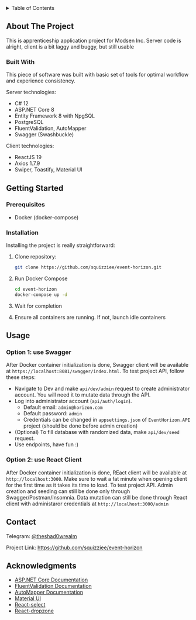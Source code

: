 <!-- TABLE OF CONTENTS -->
<details>
  <summary>Table of Contents</summary>
  <ol>
    <li>
      <a href="#about-the-project">About The Project</a>
      <ul>
        <li><a href="#built-with">Built With</a></li>
      </ul>
    </li>
    <li>
      <a href="#getting-started">Getting Started</a>
      <ul>
        <li><a href="#prerequisites">Prerequisites</a></li>
        <li><a href="#installation">Installation</a></li>
      </ul>
    </li>
    <li><a href="#usage">Usage</a></li>
    <li><a href="#contact">Contact</a></li>
    <li><a href="#acknowledgments">Acknowledgments</a></li>
  </ol>
</details>



<!-- ABOUT THE PROJECT -->
## About The Project
This is apprenticeship application project for Modsen Inc. Server code is alright, client is a bit laggy and buggy, but still usable

### Built With

This piece of software was built with basic set of tools for optimal workflow and experience consistency.

Server technologies:

* C# 12
* ASP.NET Core 8
* Entity Framework 8 with NpgSQL
* PostgreSQL
* FluentValidation, AutoMapper
* Swagger (Swashbuckle)

Client technologies:

* ReactJS 19
* Axios 1.7.9
* Swiper, Toastify, Material UI

<!-- GETTING STARTED -->
## Getting Started
### Prerequisites

* Docker (docker-compose)

### Installation

Installing the project is really straightforward:

1. Clone repository:
   
   ```sh
   git clone https://github.com/squizziee/event-horizon.git
   ```
2. Run Docker Compose
   ```sh
   cd event-horizon
   docker-compose up -d
3. Wait for completion
4. Ensure all containers are running. If not, launch idle containers

<!-- USAGE EXAMPLES -->
## Usage

### Option 1: use Swagger
After Docker container initialization is done, Swagger client will be available at `https://localhost:8081/swagger/index.html`. To test project API, follow these steps:
* Navigate to Dev and make `api/dev/admin` request to create administrator account. You will need it to mutate data through the API.
* Log into administrator account (`api/auth/login`).
  * Default email: `admin@horizon.com`
  * Default password: `admin`
  * Credentials can be changed in `appsettings.json` of `EventHorizon.API` project (should be done before admin creation)
* (Optional) To fill database with randomized data, make `api/dev/seed` request.
* Use endpoints, have fun :)

### Option 2: use React Client
After Docker container initialization is done, REact client will be available at `http://localhost:3000`. Make sure to wait a fat minute 
when opening client for the first time as it takes its time to load. To test project API. Admin creation and seeding can still be done only through Swagger/Postman/Insomnia.
Data mutation can still be done through React client with administaror credentials at `http://localhost:3000/admin`


<!-- CONTACT -->
## Contact

Telegram: [@theshad0wrealm](https://t.me/theshad0wrealm)

Project Link: https://github.com/squizziee/event-horizon

<!-- ACKNOWLEDGMENTS -->
## Acknowledgments

* [ASP.NET Core Documentation](https://learn.microsoft.com/en-us/aspnet/core/?view=aspnetcore-8.0)
* [FluentValidation Documentation](https://docs.fluentvalidation.net/en/latest/)
* [AutoMapper Documentation](https://docs.automapper.org/en/stable/)
* [Material UI](https://mui.com/material-ui/)
* [React-select](https://react-select.com/home)
* [React-dropzone](https://react-dropzone.js.org/)
